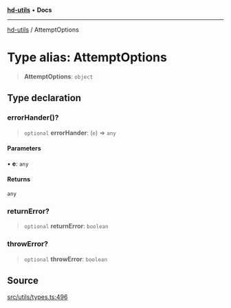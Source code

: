 [**hd-utils**](../README.md) • **Docs**

***

[hd-utils](../globals.md) / AttemptOptions

# Type alias: AttemptOptions

> **AttemptOptions**: `object`

## Type declaration

### errorHander()?

> `optional` **errorHander**: (`e`) => `any`

#### Parameters

• **e**: `any`

#### Returns

`any`

### returnError?

> `optional` **returnError**: `boolean`

### throwError?

> `optional` **throwError**: `boolean`

## Source

[src/utils/types.ts:496](https://github.com/AhmadHddad/h-utils/blob/f7bb9ae71f981ffef49079271b9540862594b7e6/src/utils/types.ts#L496)

